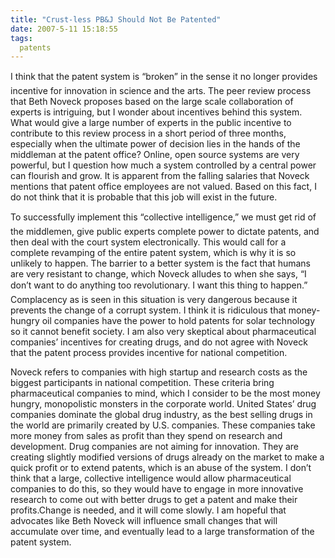 ```yaml
---
title: "Crust-less PB&J Should Not Be Patented"
date: 2007-5-11 15:18:55
tags:
  patents
---
```



I think that the patent system is “broken” in the sense it no longer provides incentive for innovation in science and the arts. The peer review process that Beth Noveck proposes based on the large scale collaboration of experts is intriguing, but I wonder about incentives behind this system. What would give a large number of experts in the public incentive to contribute to this review process in a short period of three months, especially when the ultimate power of decision lies in the hands of the middleman at the patent office? Online, open source systems are very powerful, but I question how much a system controlled by a central power can flourish and grow. It is apparent from the falling salaries that Noveck mentions that patent office employees are not valued. Based on this fact, I do not think that it is probable that this job will exist in the future.

To successfully implement this “collective intelligence,” we must get rid of the middlemen, give public experts complete power to dictate patents, and then deal with the court system electronically. This would call for a complete revamping of the entire patent system, which is why it is so unlikely to happen. The barrier to a better system is the fact that humans are very resistant to change, which Noveck alludes to when she says, “I don’t want to do anything too revolutionary. I want this thing to happen.” Complacency as is seen in this situation is very dangerous because it prevents the change of a corrupt system. I think it is ridiculous that money-hungry oil companies have the power to hold patents for solar technology so it cannot benefit society. I am also very skeptical about pharmaceutical companies’ incentives for creating drugs, and do not agree with Noveck that the patent process provides incentive for national competition.

Noveck refers to companies with high startup and research costs as the biggest participants in national competition. These criteria bring pharmaceutical companies to mind, which I consider to be the most money hungry, monopolistic monsters in the corporate world. United States’ drug companies dominate the global drug industry, as the best selling drugs in the world are primarily created by U.S. companies. These companies take more money from sales as profit than they spend on research and development. Drug companies are not aiming for innovation. They are creating slightly modified versions of drugs already on the market to make a quick profit or to extend patents, which is an abuse of the system. I don’t think that a large, collective intelligence would allow pharmaceutical companies to do this, so they would have to engage in more innovative research to come out with better drugs to get a patent and make their profits.Change is needed, and it will come slowly. I am hopeful that advocates like Beth Noveck will influence small changes that will accumulate over time, and eventually lead to a large transformation of the patent system.


